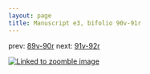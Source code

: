 ```yaml
---
layout: page
title: Manuscript e3, bifolio 90v-91r
---
```


prev: [89v-90r](../89v-90r/) next: [91v-92r](../91v-92r/)



[![Linked to zoomble image](http://www.homermultitext.org/iipsrv?IIIF=/project/homer/pyramidal/deepzoom/hmt/e3bifolio/v1/vb_90v_91r.tif/full/2000,/0/default.jpg)](http://www.homermultitext.org/ict2/?urn=urn:cite2:hmt:e3bifolio.v1:vb_90v_91r)

